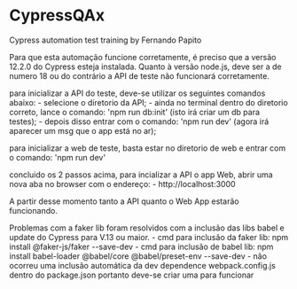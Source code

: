 # CypressQAx
Cypress automation test training by Fernando Papito

Para que esta automação funcione corretamente, é preciso que a versão 12.2.0 do Cypress esteja instalada.
Quanto à versão node.js, deve ser a de numero 18 ou do contrário a API de teste não funcionará corretamente.

para inicializar a API do teste, deve-se utilizar os seguintes comandos abaixo:
    - selecione o diretorio da API;
    - ainda no terminal dentro do diretorio correto, lance o comando: 'npm run db:init' (isto irá criar um db para testes);
    - depois disso entrar com o comando: 'npm run dev' (agora irá aparecer um msg que o app está no ar);

para inicializar a web de teste, basta estar no diretorio de web e entrar com o comando: 'npm run dev'

concluido os 2 passos acima, para incializar a API o app Web, abrir uma nova aba no browser com o endereço: 
    - http://localhost:3000

A partir desse momento tanto a API quanto o Web App estarão funcionando.

Problemas com a faker lib foram resolvidos com a inclusão das libs babel e update do Cypress para V.13 ou maior.
    - cmd para inclusão da faker lib: npm install @faker-js/faker --save-dev
    - cmd para inclusão de babel lib: npm install babel-loader @babel/core @babel/preset-env --save-dev
    - não ocorreu uma inclusão automática da dev dependence webpack.config.js dentro do package.json portanto deve-se criar uma para funcionar

    
